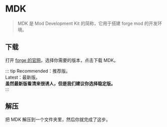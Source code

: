 # MDK

> MDK 是 Mod Development Kit 的简称，它用于搭建 forge mod 的开发环境。

## 下载

打开 [forge 的官网](https://files.minecraftforge.net/)，选择你需要的版本，点击下载 MDK。


::: tip
Recommended：推荐版。  
Latest：最新版。  
**虽然最新版看清来很诱人，但是我们建议你选择稳定版。**  
:::

## 解压

把 MDK 解压到一个文件夹里，然后你就完成了这步。